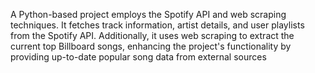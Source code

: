 A Python-based project employs the Spotify API and web scraping techniques. It fetches track information, artist details, and user playlists from the Spotify API. Additionally, it uses web scraping to extract the current top Billboard songs, enhancing the project's functionality by providing up-to-date popular song data from external sources
